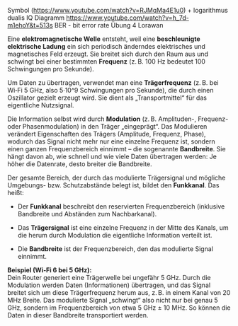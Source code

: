 Symbol (https://www.youtube.com/watch?v=RJMqMa4E1u0) + logarithmus dualis
IQ Diagramm https://www.youtube.com/watch?v=h_7d-m1ehoY&t=513s
BER - bit error rate
Übung 4
Lorawan

Eine **elektromagnetische Welle** entsteht, weil eine **beschleunigte elektrische Ladung** ein sich periodisch änderndes elektrisches und magnetisches Feld erzeugt. Sie breitet sich durch den Raum aus und schwingt bei einer bestimmten **Frequenz** (z. B. 100 Hz bedeutet 100 Schwingungen pro Sekunde).

Um Daten zu übertragen, verwendet man eine **Trägerfrequenz** (z. B. bei Wi‑Fi 5 GHz, also 5·10^9 Schwingungen pro Sekunde), die durch einen Oszillator gezielt erzeugt wird. Sie dient als „Transportmittel“ für das eigentliche Nutzsignal.

Die Information selbst wird durch **Modulation** (z. B. Amplituden-, Frequenz- oder Phasenmodulation) in den Träger „eingeprägt“. Das Modulieren verändert Eigenschaften des Trägers (Amplitude, Frequenz, Phase), wodurch das Signal nicht mehr nur eine einzelne Frequenz ist, sondern einen ganzen Frequenzbereich einnimmt – die sogenannte **Bandbreite**. Sie hängt davon ab, wie schnell und wie viele Daten übertragen werden: Je höher die Datenrate, desto breiter die Bandbreite.

Der gesamte Bereich, der durch das modulierte Trägersignal und mögliche Umgebungs- bzw. Schutzabstände belegt ist, bildet den **Funkkanal**. Das heißt:

- Der **Funkkanal** beschreibt den reservierten Frequenzbereich (inklusive Bandbreite und Abständen zum Nachbarkanal).
    
- Das **Trägersignal** ist eine einzelne Frequenz in der Mitte des Kanals, um die herum durch Modulation die eigentliche Information verteilt ist.
    
- Die **Bandbreite** ist der Frequenzbereich, den das modulierte Signal einnimmt.
    

**Beispiel (Wi‑Fi 6 bei 5 GHz):**  
Dein Router generiert eine Trägerwelle bei ungefähr 5 GHz. Durch die Modulation werden Daten (Informationen) übertragen, und das Signal breitet sich um diese Trägerfrequenz herum aus, z. B. in einem Kanal von 20 MHz Breite. Das modulierte Signal „schwingt“ also nicht nur bei genau 5 GHz, sondern im Frequenzbereich von etwa 5 GHz ± 10 MHz. So können die Daten in dieser Bandbreite transportiert werden.